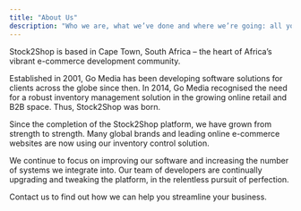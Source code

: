 ```yaml
---
title: "About Us"
description: "Who we are, what we’ve done and where we’re going: all you need to know about Stock2Shop’s core team."
---
```

Stock2Shop is based in Cape Town, South Africa – the heart of Africa’s vibrant e-commerce development community.

Established in 2001, Go Media has been developing software solutions for clients across the globe since then. In 2014, Go Media recognised the need for a robust inventory management solution in the growing online retail and B2B space. Thus, Stock2Shop was born.

Since the completion of the Stock2Shop platform, we have grown from strength to strength. Many global brands and leading online e-commerce websites are now using our inventory control solution.

We continue to focus on improving our software and increasing the number of systems we integrate into. Our team of developers are continually upgrading and tweaking the platform, in the relentless pursuit of perfection.

Contact us to find out how we can help you streamline your business.